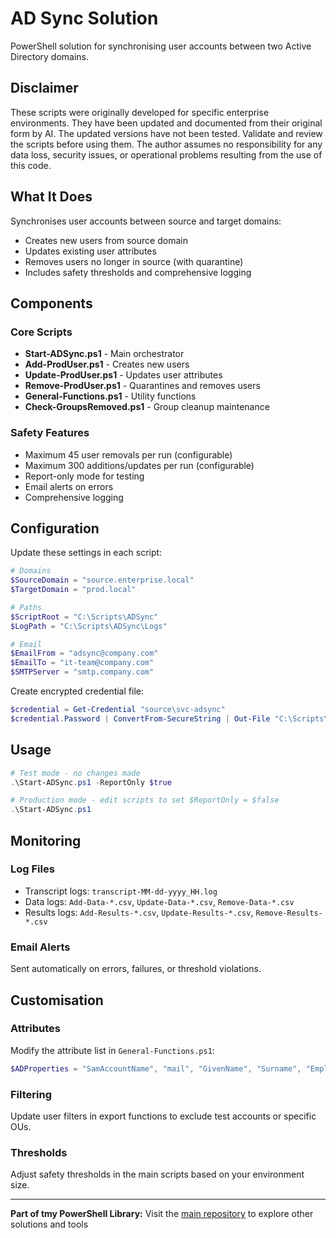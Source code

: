 # AD Sync Solution

PowerShell solution for synchronising user accounts between two Active Directory domains.

## Disclaimer

These scripts were originally developed for specific enterprise environments. They have been updated and documented from their original form by AI. The updated versions have not been tested. Validate and review the scripts before using them. The author assumes no responsibility for any data loss, security issues, or operational problems resulting from the use of this code.

## What It Does

Synchronises user accounts between source and target domains:
- Creates new users from source domain
- Updates existing user attributes
- Removes users no longer in source (with quarantine)
- Includes safety thresholds and comprehensive logging

## Components

### Core Scripts
- **Start-ADSync.ps1** - Main orchestrator
- **Add-ProdUser.ps1** - Creates new users
- **Update-ProdUser.ps1** - Updates user attributes
- **Remove-ProdUser.ps1** - Quarantines and removes users
- **General-Functions.ps1** - Utility functions
- **Check-GroupsRemoved.ps1** - Group cleanup maintenance

### Safety Features
- Maximum 45 user removals per run (configurable)
- Maximum 300 additions/updates per run (configurable)
- Report-only mode for testing
- Email alerts on errors
- Comprehensive logging

## Configuration

Update these settings in each script:

```powershell
# Domains
$SourceDomain = "source.enterprise.local"
$TargetDomain = "prod.local"

# Paths
$ScriptRoot = "C:\Scripts\ADSync"
$LogPath = "C:\Scripts\ADSync\Logs"

# Email
$EmailFrom = "adsync@company.com"
$EmailTo = "it-team@company.com"
$SMTPServer = "smtp.company.com"
```

Create encrypted credential file:
```powershell
$credential = Get-Credential "source\svc-adsync"
$credential.Password | ConvertFrom-SecureString | Out-File "C:\Scripts\ADSync\encrypt.txt"
```

## Usage

```powershell
# Test mode - no changes made
.\Start-ADSync.ps1 -ReportOnly $true

# Production mode - edit scripts to set $ReportOnly = $false
.\Start-ADSync.ps1
```

## Monitoring

### Log Files
- Transcript logs: `transcript-MM-dd-yyyy_HH.log`
- Data logs: `Add-Data-*.csv`, `Update-Data-*.csv`, `Remove-Data-*.csv`
- Results logs: `Add-Results-*.csv`, `Update-Results-*.csv`, `Remove-Results-*.csv`

### Email Alerts
Sent automatically on errors, failures, or threshold violations.

## Customisation

### Attributes
Modify the attribute list in `General-Functions.ps1`:
```powershell
$ADProperties = "SamAccountName", "mail", "GivenName", "Surname", "EmployeeID"
```

### Filtering
Update user filters in export functions to exclude test accounts or specific OUs.

### Thresholds
Adjust safety thresholds in the main scripts based on your environment size.

---

**Part of tmy PowerShell Library:** Visit the [main repository](../README.md) to explore other solutions and tools
